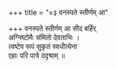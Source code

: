 +++
title = "०३ वनस्पते स्तीर्णम् आ"

+++
वनस्पते स्तीर्णम् आ सीद बर्हिर्  
अग्निष्टोमैः संमितो देवताभिः ।  
त्वष्टेव रूपं सुकृतं स्वधीत्येना  
एहाः परि पात्रे ददृश्राम् ॥